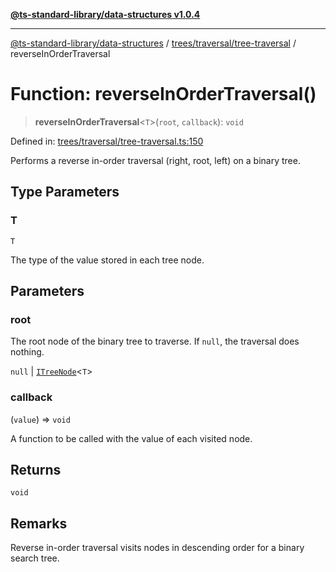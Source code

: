 [**@ts-standard-library/data-structures v1.0.4**](../../../../README.md)

***

[@ts-standard-library/data-structures](../../../../modules.md) / [trees/traversal/tree-traversal](../README.md) / reverseInOrderTraversal

# Function: reverseInOrderTraversal()

> **reverseInOrderTraversal**\<`T`\>(`root`, `callback`): `void`

Defined in: [trees/traversal/tree-traversal.ts:150](https://github.com/gabaudette/ts-stdlib/blob/ea80ba1db09c741e99f8cb19e94e5a29b81b623b/packages/data-structures/src/trees/traversal/tree-traversal.ts#L150)

Performs a reverse in-order traversal (right, root, left) on a binary tree.

## Type Parameters

### T

`T`

The type of the value stored in each tree node.

## Parameters

### root

The root node of the binary tree to traverse. If `null`, the traversal does nothing.

`null` | [`ITreeNode`](../../../tree-node/interfaces/ITreeNode.md)\<`T`\>

### callback

(`value`) => `void`

A function to be called with the value of each visited node.

## Returns

`void`

## Remarks

Reverse in-order traversal visits nodes in descending order for a binary search tree.
